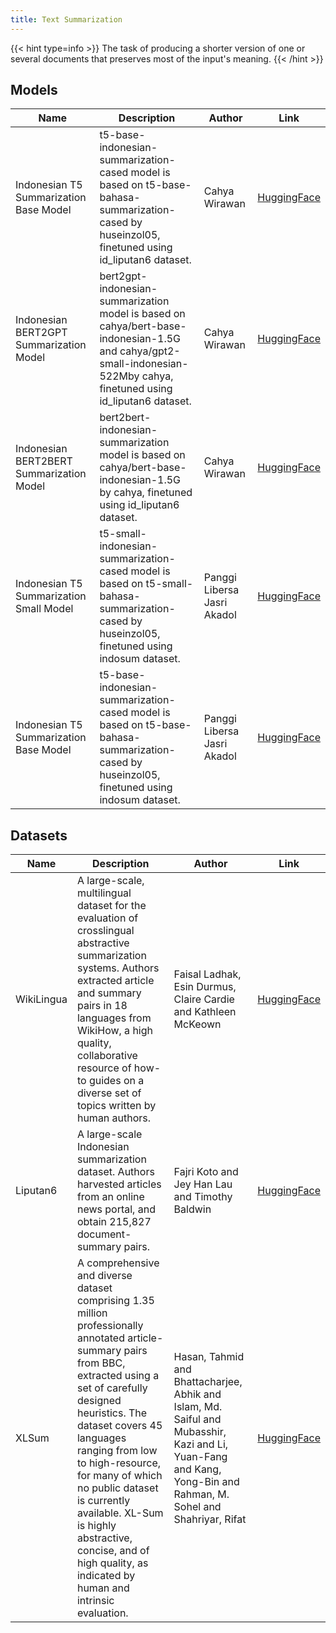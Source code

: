 ```yaml
---
title: Text Summarization
---
```


{{< hint type=info >}}
The task of producing a shorter version of one or several documents that preserves most of the input's meaning.
{{< /hint >}}

## Models

| Name                                     | Description                                                                                                                                                            | Author                      | Link                                                                                 |
| ---------------------------------------- | ---------------------------------------------------------------------------------------------------------------------------------------------------------------------- | --------------------------- | ------------------------------------------------------------------------------------ |
| Indonesian T5 Summarization Base Model   | t5-base-indonesian-summarization-cased model is based on t5-base-bahasa-summarization-cased by huseinzol05, finetuned using id_liputan6 dataset.                       | Cahya Wirawan               | [HuggingFace](https://huggingface.co/cahya/t5-base-indonesian-summarization-cased)   |
| Indonesian BERT2GPT Summarization Model  | bert2gpt-indonesian-summarization model is based on cahya/bert-base-indonesian-1.5G and cahya/gpt2-small-indonesian-522Mby cahya, finetuned using id_liputan6 dataset. | Cahya Wirawan               | [HuggingFace](https://huggingface.co/cahya/bert2gpt-indonesian-summarization)        |
| Indonesian BERT2BERT Summarization Model | bert2bert-indonesian-summarization model is based on cahya/bert-base-indonesian-1.5G by cahya, finetuned using id_liputan6 dataset.                                    | Cahya Wirawan               | [HuggingFace](https://huggingface.co/cahya/bert2bert-indonesian-summarization)       |
| Indonesian T5 Summarization Small Model  | t5-small-indonesian-summarization-cased model is based on t5-small-bahasa-summarization-cased by huseinzol05, finetuned using indosum dataset.                         | Panggi Libersa Jasri Akadol | [HuggingFace](https://huggingface.co/panggi/t5-small-indonesian-summarization-cased) |
| Indonesian T5 Summarization Base Model   | t5-base-indonesian-summarization-cased model is based on t5-base-bahasa-summarization-cased by huseinzol05, finetuned using indosum dataset.                           | Panggi Libersa Jasri Akadol | [HuggingFace](https://huggingface.co/panggi/t5-base-indonesian-summarization-cased)  |

## Datasets

| Name       | Description                                                                                                                                                                                                                                                                                                                                                                                                             | Author                                                                                                                                                          | Link                                                            |
| ---------- | ----------------------------------------------------------------------------------------------------------------------------------------------------------------------------------------------------------------------------------------------------------------------------------------------------------------------------------------------------------------------------------------------------------------------- | --------------------------------------------------------------------------------------------------------------------------------------------------------------- | --------------------------------------------------------------- |
| WikiLingua | A large-scale, multilingual dataset for the evaluation of crosslingual abstractive summarization systems. Authors extracted article and summary pairs in 18 languages from WikiHow, a high quality, collaborative resource of how-to guides on a diverse set of topics written by human authors.                                                                                                                        | Faisal Ladhak, Esin Durmus, Claire Cardie and Kathleen McKeown                                                                                                  | [HuggingFace](https://huggingface.co/datasets/wiki_lingua)      |
| Liputan6   | A large-scale Indonesian summarization dataset. Authors harvested articles from an online news portal, and obtain 215,827 document-summary pairs.                                                                                                                                                                                                                                                                       | Fajri Koto and Jey Han Lau and Timothy Baldwin                                                                                                                  | [HuggingFace](https://huggingface.co/datasets/id_liputan6)      |
| XLSum      | A comprehensive and diverse dataset comprising 1.35 million professionally annotated article-summary pairs from BBC, extracted using a set of carefully designed heuristics. The dataset covers 45 languages ranging from low to high-resource, for many of which no public dataset is currently available. XL-Sum is highly abstractive, concise, and of high quality, as indicated by human and intrinsic evaluation. | Hasan, Tahmid and Bhattacharjee, Abhik and Islam, Md. Saiful and Mubasshir, Kazi and Li, Yuan-Fang and Kang, Yong-Bin and Rahman, M. Sohel and Shahriyar, Rifat | [HuggingFace](https://huggingface.co/datasets/csebuetnlp/xlsum) |
